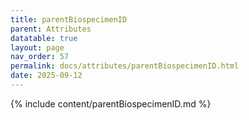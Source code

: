 ```yaml
---
title: parentBiospecimenID
parent: Attributes
datatable: true
layout: page
nav_order: 57
permalink: docs/attributes/parentBiospecimenID.html
date: 2025-09-12
---
```

{% include content/parentBiospecimenID.md %}
